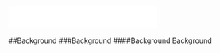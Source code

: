 <picture>
  <source media="(prefers-color-scheme: dark)" srcset="./READMEImages/MRTLogoWhite.png">
  <source media="(prefers-color-scheme: light)" srcset="./READMEImages/MRTLogo.png">
  <img alt="Logo" src="./READMEImages/MRTLogoWhite.png" style="width: 300px">
</picture>

##Background
###Background
####Background
Background
